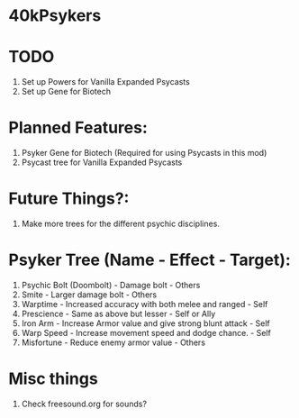 # 40kPsykers

# TODO
1. Set up Powers for Vanilla Expanded Psycasts
2. Set up Gene for Biotech

# Planned Features:
1. Psyker Gene for Biotech (Required for using Psycasts in this mod)
2. Psycast tree for Vanilla Expanded Psycasts

# Future Things?:
1. Make more trees for the different psychic disciplines.

# Psyker Tree (Name - Effect - Target):
1. Psychic Bolt (Doombolt) - Damage bolt - Others
2. Smite - Larger damage bolt - Others
3. Warptime - Increased accuracy with both melee and ranged - Self
4. Prescience - Same as above but lesser - Self or Ally
5. Iron Arm - Increase Armor value and give strong blunt attack - Self	
6. Warp Speed - Increase movement speed and dodge chance. - Self
7. Misfortune - Reduce enemy armor value - Others



# Misc things
1. Check freesound.org for sounds?
